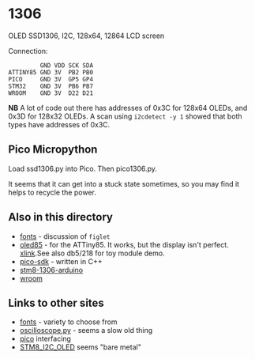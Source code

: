 # 1306

OLED SSD1306, I2C, 128x64, 12864 LCD screen

Connection:

```
         GND VDD SCK SDA
ATTINY85 GND 3V  PB2 PB0
PICO     GND 3V  GP5 GP4
STM32    GND 3V  PB6 PB7
WROOM    GND 3V  D22 D21
```

**NB** A lot of code out there has addresses of 0x3C for 128x64 OLEDs, and 0x3D for 128x32 OLEDs.
A scan using `i2cdetect -y 1` showed that both types have addresses of 0x3C.

## Pico Micropython

Load ssd1306.py into Pico. Then pico1306.py.

It seems that it can get into a stuck state sometimes, so you
may find it helps to recycle the power.

## Also in this directory

* [fonts](fonts.md) - discussion of `figlet`
* [oled85](oled85) - for the ATTiny85. It works, but the display isn't perfect. [xlink](https://www.instructables.com/ATTiny85-connects-to-I2C-OLED-display-Great-Things/).See also db5/218 for toy module demo.
* [pico-sdk](pico-sdk) - written in C++
* [stm8-1306-arduino](stm8-1306-arduino) 
* [wroom](wroom.md)

## Links to other sites

* [fonts](https://github.com/lexus2k/ssd1306/blob/master/src/ssd1306_fonts.c) - variety to choose from
* [oscilloscope.py](https://gist.github.com/blippy/dd93dc64640f31dd9616af8e35cc602a) - seems a slow old thing
* [pico](https://www.raspberrypi.org/forums/viewtopic.php?f=144&t=299754&p=1808927#p1808752) interfacing
* [STM8_I2C_OLED](https://github.com/tugaozi/STM8_I2C_OLED) seems "bare metal"

